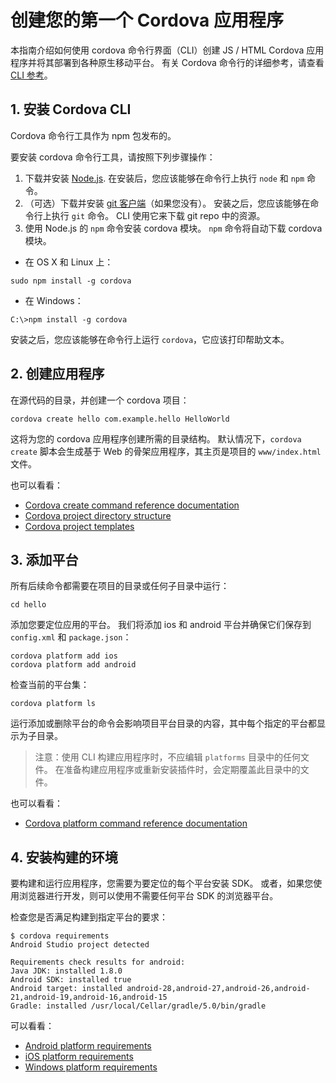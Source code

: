 # 创建您的第一个 Cordova 应用程序

本指南介绍如何使用 cordova 命令行界面（CLI）创建 JS / HTML Cordova 应用程序并将其部署到各种原生移动平台。 有关 Cordova 命令行的详细参考，请查看 [CLI 参考](https://cordova.apache.org/docs/en/8.x/reference/cordova-cli/index.html)。

## 1. 安装 Cordova CLI

Cordova 命令行工具作为 npm 包发布的。

要安装 cordova 命令行工具，请按照下列步骤操作：

1. 下载并安装 [Node.js](https://nodejs.org/en/download/). 在安装后，您应该能够在命令行上执行 `node` 和 `npm` 命令。
2. （可选）下载并安装 [git 客户端](http://git-scm.com/downloads)（如果您没有）。 安装之后，您应该能够在命令行上执行 `git` 命令。 CLI 使用它来下载 git repo 中的资源。
3. 使用 Node.js 的 `npm` 命令安装 cordova 模块。 `npm` 命令将自动下载 cordova 模块。
* 在 OS X 和 Linux 上：

```shell
sudo npm install -g cordova
```

* 在 Windows：

```shell
C:\>npm install -g cordova
```

安装之后，您应该能够在命令行上运行 `cordova`，它应该打印帮助文本。

## 2. 创建应用程序

在源代码的目录，并创建一个 cordova 项目：

```shell
cordova create hello com.example.hello HelloWorld
```

这将为您的 cordova 应用程序创建所需的目录结构。 默认情况下，`cordova create` 脚本会生成基于 Web 的骨架应用程序，其主页是项目的 `www/index.html` 文件。

也可以看看：

* [Cordova create command reference documentation](https://cordova.apache.org/docs/en/8.x/reference/cordova-cli/index.html#cordova-create-command)
* [Cordova project directory structure](https://cordova.apache.org/docs/en/8.x/reference/cordova-cli/index.html#directory-structure)
* [Cordova project templates](https://cordova.apache.org/docs/en/8.x/guide/cli/template.html#)

## 3. 添加平台

所有后续命令都需要在项目的目录或任何子目录中运行：

```shell
cd hello
```

添加您要定位应用的平台。 我们将添加 ios 和 android 平台并确保它们保存到 `config.xml` 和 `package.json`：

```shell
cordova platform add ios
cordova platform add android
```

检查当前的平台集：

```shell
cordova platform ls
```

运行添加或删除平台的命令会影响项目平台目录的内容，其中每个指定的平台都显示为子目录。

>注意：使用 CLI 构建应用程序时，不应编辑 `platforms` 目录中的任何文件。 在准备构建应用程序或重新安装插件时，会定期覆盖此目录中的文件。

也可以看看：

* [Cordova platform command reference documentation](https://cordova.apache.org/docs/en/8.x/reference/cordova-cli/index.html#cordova-platform-command)

## 4. 安装构建的环境

要构建和运行应用程序，您需要为要定位的每个平台安装 SDK。 或者，如果您使用浏览器进行开发，则可以使用不需要任何平台 SDK 的浏览器平台。

检查您是否满足构建到指定平台的要求：

```shell
$ cordova requirements
Android Studio project detected

Requirements check results for android:
Java JDK: installed 1.8.0
Android SDK: installed true
Android target: installed android-28,android-27,android-26,android-21,android-19,android-16,android-15
Gradle: installed /usr/local/Cellar/gradle/5.0/bin/gradle
```

可以看看：

* [Android platform requirements](https://cordova.apache.org/docs/en/8.x/guide/platforms/android/index.html#requirements-and-support)
* [iOS platform requirements](https://cordova.apache.org/docs/en/8.x/guide/platforms/ios/index.html#requirements-and-support)
* [Windows platform requirements](https://cordova.apache.org/docs/en/8.x/guide/platforms/windows/index.html#requirements-and-support)

